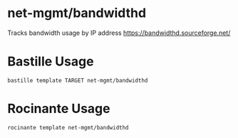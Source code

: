 # net-mgmt/bandwidthd
Tracks bandwidth usage by IP address
https://bandwidthd.sourceforge.net/

# Bastille Usage
```shell
bastille template TARGET net-mgmt/bandwidthd
```

# Rocinante Usage
```shell
rocinante template net-mgmt/bandwidthd
```

